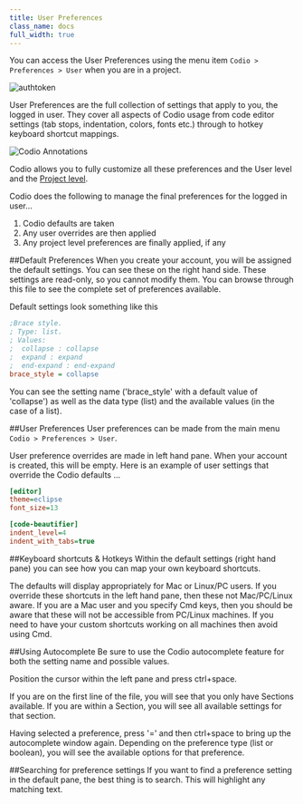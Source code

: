```yaml
---
title: User Preferences
class_name: docs
full_width: true
---
```


You can access the User Preferences using the menu item `Codio > Preferences > User` when you are in a project.

<img alt="authtoken" src="/img/docs/prefs-menu.png" class="simple"/>

User Preferences are the full collection of settings that apply to you, the logged in user. They cover all aspects of Codio usage from code editor settings (tab stops, indentation, colors, fonts etc.) through to hotkey keyboard shortcut mappings.

![Codio Annotations](/img/docs/prefs-user.png)

Codio allows you to fully customize all these preferences and the User level and the [Project level](/docs/ide/customization/project-prefs).

Codio does the following to manage the final preferences for the logged in user...

1. Codio defaults are taken
2. Any user overrides are then applied
3. Any project level preferences are finally applied, if any

##Default Preferences
When you create your account, you will be assigned the default settings. You can see these on the right hand side. These settings are read-only, so you cannot modify them. You can browse through this file to see the complete set of preferences available.

Default settings look something like this

```ini
;Brace style.
; Type: list.
; Values:
;  collapse : collapse
;  expand : expand
;  end-expand : end-expand
brace_style = collapse
```

You can see the setting name ('brace_style' with a default value of 'collapse') as well as the data type (list) and the available values (in the case of a list).

##User Preferences
User preferences can be made from the main menu `Codio > Preferences > User`.

User preference overrides are made in left hand pane. When your account is created, this will be empty. Here is an example of user settings that override the Codio defaults ...

```ini
[editor]
theme=eclipse
font_size=13

[code-beautifier]
indent_level=4
indent_with_tabs=true
```

##Keyboard shortcuts & Hotkeys
Within the default settings (right hand pane) you can see how you can map your own keyboard shortcuts.

The defaults will display appropriately for Mac or Linux/PC users. If you override these shortcuts in the left hand pane, then these not Mac/PC/Linux aware. If you are a Mac user and you specify Cmd keys, then you should be aware that these will not be accessible from PC/Linux machines. If you need to have your custom shortcuts working on all machines then avoid using Cmd.

##Using Autocomplete
Be sure to use the Codio autocomplete feature for both the setting name and possible values.

Position the cursor within the left pane and press ctrl+space.

If you are on the first line of the file, you will see that you only have Sections available. If you are within a Section, you will see all available settings for that section.

Having selected a preference, press '=' and then ctrl+space to bring up the autocomplete window again. Depending on the preference type (list or boolean), you will see the available options for that preference.


##Searching for preference settings
If you want to find a preference setting in the default pane, the best thing is to search. This will highlight any matching text.
